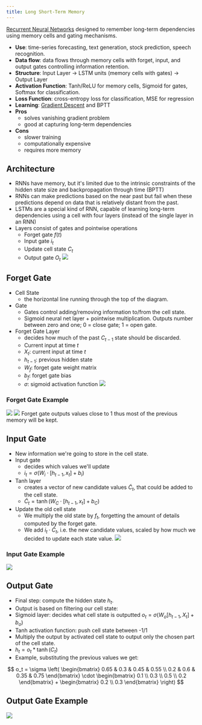 ```yaml
---
title: Long Short-Term Memory
---
```


[Recurrent Neural Networks](/machine-learning-foundations/recurrent-neural-networks) designed to remember long-term dependencies using memory cells and gating mechanisms.
- **Use**: time-series forecasting, text generation, stock prediction, speech recognition.
- **Data flow**: data flows through memory cells with forget, input, and output gates controlling information retention.
- **Structure**: Input Layer → LSTM units (memory cells with gates) → Output Layer
- **Activation Function**: Tanh/ReLU for memory cells, Sigmoid for gates, Softmax for classification.
- **Loss Function**: cross-entropy loss for classification, MSE for regression
- **Learning**: [Gradient Descent](/machine-learning-foundations/gradient-descent) and BPTT
- **Pros**
	- solves vanishing gradient problem
	- good at capturing long-term dependencies
- **Cons**
	- slower training
	- computationally expensive
	- requires more memory

## Architecture
- RNNs have memory, but it's limited due to the intrinsic constraints of the hidden state size and backpropagation through time (BPTT)
- RNNs can make predictions based on the near past but fail when these predictions depend on data that is relatively distant from the past.
- LSTMs are a special kind of RNN, capable of learning long-term dependencies using a cell with four layers (instead of the single layer in an RNN)
- Layers consist of gates and pointwise operations
	- Forget gate $f(t)$
	- Input gate $i_t$
	- Update cell state $C_t$
	- Output gate $O_t$
	![](../attachments/cleanshot-2025-03-15-at-1445142x.png)	
## Forget Gate
- Cell State
	- the horizontal line running through the top of the diagram.
- Gate
	- Gates control adding/removing information to/from the cell state.
	- Sigmoid neural net layer + pointwise multiplication. Outputs number between zero and one; 0 = close gate; 1 = open gate.
- Forget Gate Layer
	- decides how much of the past $C_{t-1}$ state should be discarded.
	-  Current input at time $t$
	-   $X_t$: current input at time $t$
	-   $h_{t-1}$: previous hidden state
	-   $W_f$: forget gate weight matrix
	-   $b_f$: forget gate bias
	-   $\sigma$: sigmoid activation function
	![](../attachments/cleanshot-2025-03-15-at-1450122x.png)

### Forget Gate Example

![](../attachments/cleanshot-2025-03-15-at-1450562x.png)
![](../attachments/cleanshot-2025-03-15-at-1451062x.png)
Forget gate outputs values close to 1 thus most of the previous memory will be kept.

## Input Gate
- New information we're going to store in the cell state.
- Input gate
	- decides which values we'll update
	- $i_t = \sigma \left( W_i \cdot [h_{t-1}, x_t] + b_i \right)$
- Tanh layer
	- creates a vector of new candidate values $\tilde{C}_t$, that could be added to the cell state.
	- $\tilde{C}_t = \tanh \left( W_C \cdot [h_{t-1}, x_t] + b_C \right)$
- Update the old cell state
	- We multiply the old state by $f_t$, forgetting the amount of details computed by the forget gate.
	- We add $i_t \cdot \tilde{C}_t$, i.e. the new candidate values, scaled by how much we decided to update each state value.
	![](../attachments/cleanshot-2025-03-15-at-1456352x.png)

 ### Input Gate Example
 ![](../attachments/cleanshot-2025-03-15-at-1457072x.png)

## Output Gate
-   Final step: compute the hidden state $h_t$.
-   Output is based on filtering our cell state:
   - Sigmoid layer: decides what cell state is outputted $o_t = \sigma(W_o [h_{t-1}, X_t] + b_o)$
   - Tanh activation function: push cell state between -1/1
   - Multiply the output by activated cell state to output only the chosen part of the cell state.
   - $h_t = o_t \ast \tanh(C_t)$
-   Example, substituting the previous values we get:

$$
o_t = \sigma \left(
\begin{bmatrix}
0.65 & 0.3 & 0.45 & 0.55 \\
0.2 & 0.6 & 0.35 & 0.75
\end{bmatrix}
\cdot
\begin{bmatrix}
0.1 \\
0.3 \\
0.5 \\
0.2
\end{bmatrix}
+
\begin{bmatrix}
0.2 \\
0.3
\end{bmatrix}
\right)
$$
## Output Gate Example
![](../attachments/cleanshot-2025-03-15-at-1458492x.png)